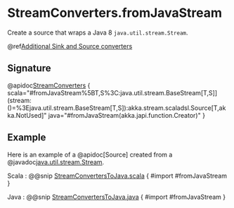 # StreamConverters.fromJavaStream

Create a source that wraps a Java 8 `java.util.stream.Stream`.

@ref[Additional Sink and Source converters](../index.md#additional-sink-and-source-converters)

## Signature

@apidoc[StreamConverters](StreamConverters$) { scala="#fromJavaStream%5BT,S%3C:java.util.stream.BaseStream[T,S]](stream:()=%3Ejava.util.stream.BaseStream[T,S]):akka.stream.scaladsl.Source[T,akka.NotUsed]" java="#fromJavaStream(akka.japi.function.Creator)" }

## Example

Here is an example of a @apidoc[Source] created from a @javadoc[java.util.stream.Stream](java.util.stream.Stream).

Scala
:   @@snip [StreamConvertersToJava.scala](/akka-docs/src/test/scala/docs/stream/operators/converters/StreamConvertersToJava.scala) { #import #fromJavaStream }

Java
:   @@snip [StreamConvertersToJava.java](/akka-docs/src/test/java/jdocs/stream/operators/converters/StreamConvertersToJava.java) { #import #fromJavaStream }

